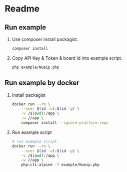# Readme

## Run example

1. Use composer install packagist.

    ```bash
    composer install
    ```

2. Copy API Key & Token & board Id into example script.

    ```bash
    php example/Nueip.php
    ```

## Run example by docker

1. Install packagist

    ```bash
    docker run --rm \
        --user $(id -u):$(id -g) \
        -v /$(pwd):/app \
        -w //app \
        composer install --ignore-platform-reqs
    ```

2. Run example script

    ```bash
    # run example script
    docker run --rm \
        --user $(id -u):$(id -g) \
        -v /$(pwd):/app \
        -w //app \
        php:cli-alpine -f example/Nueip.php
    ```
